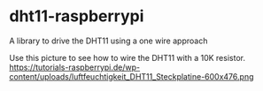 # dht11-raspberrypi
A library to drive the DHT11 using a one wire approach

Use this picture to see how to wire the DHT11 with a 10K resistor.
https://tutorials-raspberrypi.de/wp-content/uploads/luftfeuchtigkeit_DHT11_Steckplatine-600x476.png
